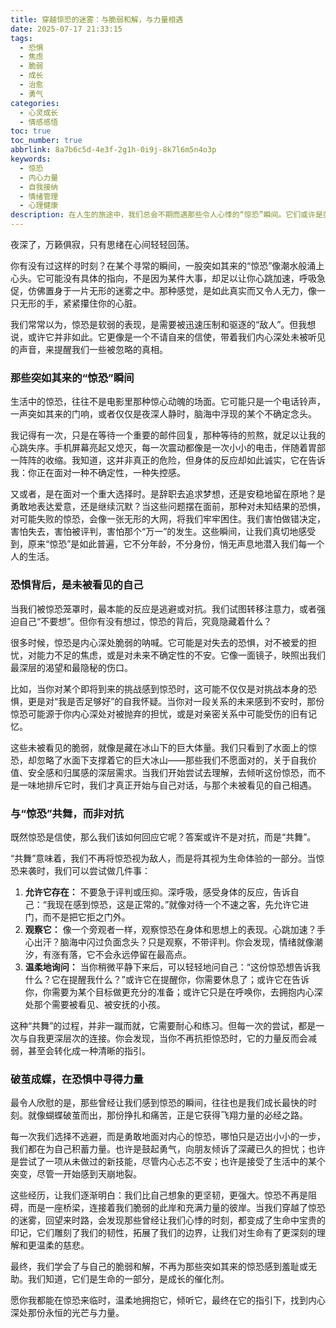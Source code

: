 ```yaml
---
title: 穿越惊恐的迷雾：与脆弱和解，与力量相遇
date: 2025-07-17 21:33:15
tags:
  - 恐惧
  - 焦虑
  - 脆弱
  - 成长
  - 治愈
  - 勇气
categories:
  - 心灵成长
  - 情感感悟
toc: true
toc_number: true
abbrlink: 8a7b6c5d-4e3f-2g1h-0i9j-8k7l6m5n4o3p
keywords:
  - 惊恐
  - 内心力量
  - 自我接纳
  - 情绪管理
  - 心理健康
description: 在人生的旅途中，我们总会不期而遇那些令人心悸的“惊恐”瞬间。它们或许是突如其来的变故，或许是深藏心底的焦虑。本文将带你深入探索恐惧的本质，理解它并非敌人，而是指引我们走向内心深处的信使。让我们学会温柔地拥抱脆弱，在惊恐中发现未曾察觉的勇气与力量，最终与自己和解，活出更丰盛的人生。
---
```


夜深了，万籁俱寂，只有思绪在心间轻轻回荡。

你有没有过这样的时刻？在某个寻常的瞬间，一股突如其来的“惊恐”像潮水般涌上心头。它可能没有具体的指向，不是因为某件大事，却足以让你心跳加速，呼吸急促，仿佛置身于一片无形的迷雾之中。那种感觉，是如此真实而又令人无力，像一只无形的手，紧紧攥住你的心脏。

我们常常以为，惊恐是软弱的表现，是需要被迅速压制和驱逐的“敌人”。但我想说，或许它并非如此。它更像是一个不请自来的信使，带着我们内心深处未被听见的声音，来提醒我们一些被忽略的真相。

### 那些突如其来的“惊恐”瞬间

生活中的惊恐，往往不是电影里那种惊心动魄的场面。它可能只是一个电话铃声，一声突如其来的门响，或者仅仅是夜深人静时，脑海中浮现的某个不确定念头。

我记得有一次，只是在等待一个重要的邮件回复，那种等待的煎熬，就足以让我的心跳失序。手机屏幕亮起又熄灭，每一次震动都像是一次小小的电击，伴随着胃部一阵阵的收缩。我知道，这并非真正的危险，但身体的反应却如此诚实，它在告诉我：你正在面对一种不确定性，一种失控感。

又或者，是在面对一个重大选择时。是辞职去追求梦想，还是安稳地留在原地？是勇敢地表达爱意，还是继续沉默？当这些问题摆在面前，那种对未知结果的恐惧，对可能失败的惊恐，会像一张无形的大网，将我们牢牢困住。我们害怕做错决定，害怕失去，害怕被评判，害怕那个“万一”的发生。这些瞬间，让我们真切地感受到，原来“惊恐”是如此普遍，它不分年龄，不分身份，悄无声息地潜入我们每一个人的生活。

### 恐惧背后，是未被看见的自己

当我们被惊恐笼罩时，最本能的反应是逃避或对抗。我们试图转移注意力，或者强迫自己“不要想”。但你有没有想过，惊恐的背后，究竟隐藏着什么？

很多时候，惊恐是内心深处脆弱的呐喊。它可能是对失去的恐惧，对不被爱的担忧，对能力不足的焦虑，或是对未来不确定性的不安。它像一面镜子，映照出我们最深层的渴望和最隐秘的伤口。

比如，当你对某个即将到来的挑战感到惊恐时，这可能不仅仅是对挑战本身的恐惧，更是对“我是否足够好”的自我怀疑。当你对一段关系的未来感到不安时，那份惊恐可能源于你内心深处对被抛弃的担忧，或是对亲密关系中可能受伤的旧有记忆。

这些未被看见的脆弱，就像是藏在冰山下的巨大体量。我们只看到了水面上的惊恐，却忽略了水面下支撑着它的巨大冰山——那些我们不愿面对的，关于自我价值、安全感和归属感的深层需求。当我们开始尝试去理解，去倾听这份惊恐，而不是一味地排斥它时，我们才真正开始与自己对话，与那个未被看见的自己相遇。

### 与“惊恐”共舞，而非对抗

既然惊恐是信使，那么我们该如何回应它呢？答案或许不是对抗，而是“共舞”。

“共舞”意味着，我们不再将惊恐视为敌人，而是将其视为生命体验的一部分。当惊恐来袭时，我们可以尝试做几件事：

1.  **允许它存在：** 不要急于评判或压抑。深呼吸，感受身体的反应，告诉自己：“我现在感到惊恐，这是正常的。”就像对待一个不速之客，先允许它进门，而不是把它拒之门外。
2.  **观察它：** 像一个旁观者一样，观察惊恐在身体和思想上的表现。心跳加速？手心出汗？脑海中闪过负面念头？只是观察，不带评判。你会发现，情绪就像潮汐，有涨有落，它不会永远停留在最高点。
3.  **温柔地询问：** 当你稍微平静下来后，可以轻轻地问自己：“这份惊恐想告诉我什么？它在提醒我什么？”或许它在提醒你，你需要休息了；或许它在告诉你，你需要为某个目标做更充分的准备；或许它只是在呼唤你，去拥抱内心深处那个需要被看见、被安抚的小孩。

这种“共舞”的过程，并非一蹴而就，它需要耐心和练习。但每一次的尝试，都是一次与自我更深层次的连接。你会发现，当你不再抗拒惊恐时，它的力量反而会减弱，甚至会转化成一种清晰的指引。

### 破茧成蝶，在恐惧中寻得力量

最令人欣慰的是，那些曾经让我们感到惊恐的瞬间，往往也是我们成长最快的时刻。就像蝴蝶破茧而出，那份挣扎和痛苦，正是它获得飞翔力量的必经之路。

每一次我们选择不逃避，而是勇敢地面对内心的惊恐，哪怕只是迈出小小的一步，我们都在为自己积蓄力量。也许是鼓起勇气，向朋友倾诉了深藏已久的担忧；也许是尝试了一项从未做过的新技能，尽管内心忐忑不安；也许是接受了生活中的某个突变，尽管一开始感到天崩地裂。

这些经历，让我们逐渐明白：我们比自己想象的更坚韧，更强大。惊恐不再是阻碍，而是一座桥梁，连接着我们脆弱的此岸和充满力量的彼岸。当我们穿越了惊恐的迷雾，回望来时路，会发现那些曾经让我们心悸的时刻，都变成了生命中宝贵的印记，它们雕刻了我们的韧性，拓展了我们的边界，让我们对生命有了更深刻的理解和更温柔的慈悲。

最终，我们学会了与自己的脆弱和解，不再为那些突如其来的惊恐感到羞耻或无助。我们知道，它们是生命的一部分，是成长的催化剂。

愿你我都能在惊恐来临时，温柔地拥抱它，倾听它，最终在它的指引下，找到内心深处那份永恒的光芒与力量。